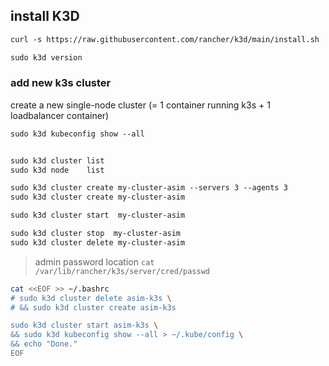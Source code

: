 ## install K3D 
```txt
curl -s https://raw.githubusercontent.com/rancher/k3d/main/install.sh | bash 

sudo k3d version
```

### add new k3s cluster
create a new single-node cluster (= 1 container running k3s + 1 loadbalancer container)
```txt
sudo k3d kubeconfig show --all


sudo k3d cluster list
sudo k3d node    list

sudo k3d cluster create my-cluster-asim --servers 3 --agents 3
sudo k3d cluster create my-cluster-asim

sudo k3d cluster start  my-cluster-asim

sudo k3d cluster stop  my-cluster-asim
sudo k3d cluster delete my-cluster-asim
```

> admin password location `cat /var/lib/rancher/k3s/server/cred/passwd`
```bash
cat <<EOF >> ~/.bashrc
# sudo k3d cluster delete asim-k3s \
# && sudo k3d cluster create asim-k3s

sudo k3d cluster start asim-k3s \
&& sudo k3d kubeconfig show --all > ~/.kube/config \
&& echo "Done."
EOF
```
